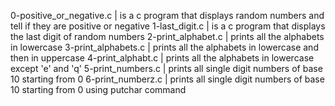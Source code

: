 0-positive_or_negative.c | is a c program that displays random numbers and tell if they are positive or negative
1-last_digit.c | is a c program that displays the last digit of random numbers
2-print_alphabet.c | prints all the alphabets in lowercase
3-print_alphabets.c | prints all the alphabets in lowercase and then in uppercase
4-print_alphabt.c | prints all the alphabets in lowercase except 'e' and 'q'
5-print_numbers.c |  prints all single digit numbers of base 10 starting from 0
6-print_numberz.c | prints all single digit numbers of base 10 starting from 0 using putchar command

